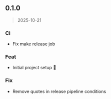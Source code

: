 
<a name="0.1.0"></a>
## 0.1.0

> 2025-10-21

### Ci

* Fix make release job

### Feat

* Initial project setup :tada:

### Fix

* Remove quotes in release pipeline conditions

